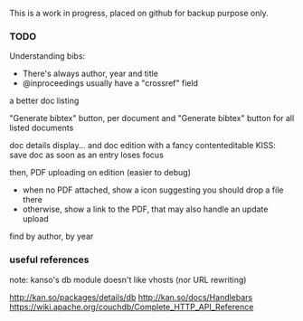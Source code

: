 This is a work in progress, placed on github for backup purpose only.



### TODO

Understanding bibs:

* There's always author, year and title
* @inproceedings usually have a "crossref" field

a better doc listing

"Generate bibtex" button, per document
and "Generate bibtex" button for all listed documents

doc details display... and doc edition with a fancy contenteditable
KISS: save doc as soon as an entry loses focus

then, PDF uploading on edition (easier to debug)

* when no PDF attached, show a icon suggesting you should drop a file there
* otherwise, show a link to the PDF, that may also handle an update upload

find by author, by year

### useful references

note: kanso's db module doesn't like vhosts (nor URL rewriting)

http://kan.so/packages/details/db
http://kan.so/docs/Handlebars
https://wiki.apache.org/couchdb/Complete_HTTP_API_Reference


